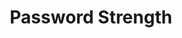 ---
  id: "8"
  fieldLayoutId: "89"
  uid: "28b932ff-faeb-4762-9f8e-2e4aaa902d3d"
  enabled: "1"
  archived: "0"
  dateCreated: "2017-08-17 04:19:07"
  dateUpdated: "2019-01-28 02:47:17"
  siteSettingsId: "8"
  slug: "privacy-com-password-strength-feedback"
  siteId: "1"
  uri: "patterns/web/entry/privacy-com-password-strength-feedback"
  enabledForSite: "1"
  sectionId: "2"
  typeId: "2"
  authorId: "1"
  postDate: "2017-08-17 04:19:00"
  expiryDate: null
  contentId: "8"
  title: "Password Strength"
  field_allColorsComputed: null
  field_allColorsComputedIllustration: null
  field_allColorsComputedThumbnail: null
  field_appDescription: null
  field_appDescriptionSentiment: null
  field_audio: "0"
  field_authorFaq: null
  field_bgThumbPosition: "center center"
  field_body: ""
  field_captureSize: null
  field_categoriesRaw: "feedback loop,"
  field_categoryInPlainText: null
  field_coldThumbTransform: null
  field_colorPalette: null
  field_contributorName: null
  field_contributorUrl: null
  field_coverColor: null
  field_dominantColor: null
  field_externalContributor: "0"
  field_fetchWebsiteData: null
  field_fullName: null
  field_gfycatSource: "BraveTastyAnchovy"
  field_gif: "1"
  field_gumletUrl: null
  field_gumletUrlNoPreParse: null
  field_howHelps: "<p><strong>Feedback Loop.</strong> </p><p>Unlike other password feedback interaction techniques, this one provides information through a very minimalistic and relatable feedback model. (No text and instant feedback).</p><p>The colors and the visual fill are strong mental models that map well to the feedback that this service wants to provide to the user. </p><p>The emoji is a delightful way to encapsulate and give emotional tone to the feedback. However, there's a potential issue with older audiences who might not be familiar with emojis.</p>"
  field_howWorks: "<p>When the user starts typing the desired password a small circular affordance shows up to the right of the password. This affordance provides feedback to the user in three different ways:</p><p><br />1) A circular progress bar that when gets filled indicates the optimal strength in terms of security.</p><p>2) Colors (red, yellow and green) that change based on the amount of progress displayed in the circular bar.</p><p>3) Four emojis that reflect an emotional response to the entered password strength.</p>"
  field_iconColors: null
  field_iconComputedColors: null
  field_illustrationSource: null
  field_imagePathRaw: ""
  field_imageTextOcr: null
  field_depthArticleBody: null
  field_lpSentimentScore: null
  field_lpUrl: null
  field_mediaEmbed: ""
  field_mobileId: null
  field_mobileShotSrc: null
  field_newsObject: null
  field_pageFetchJsonString: null
  field_patternSrc: "Privacy.com"
  field_platformRaw: "Web"
  field_qualityDescription: null
  field_rawResponse: null
  field_readingDuration: null
  field_readingDurationSeconds: null
  field_readingEaseLevel: null
  field_readingEaseScore: null
  field_references: null
  field_screenshotColors: null
  field_screenshotComputedColors: null
  field_sourceFromArchive: null
  field_strategyDescription: null
  field_thumbColors: null
  field_thumbVideoUrl: "5to3r"
  field_webDescription: null
  field_webTitle: null
  field_what: "<p>This is an interaction found in the Privacy.com \"Create Account\" screen, that gives real-time feedback to the user regarding their password strength using emoji.</p>"
  root: null
  lft: null
  rgt: null
  level: null
  structureId: null
  layout: layouts/post.njk
---